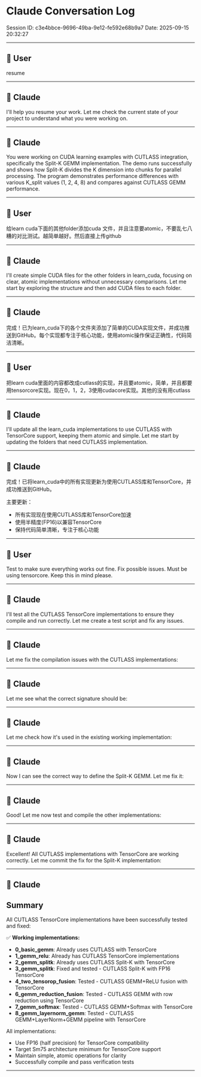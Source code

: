 # Claude Conversation Log

Session ID: c3e4bbce-9696-49ba-9e12-fe592e68b9a7
Date: 2025-09-15 20:32:27

---

## 👤 User

resume

---

## 🤖 Claude

I'll help you resume your work. Let me check the current state of your project to understand what you were working on.

---

## 🤖 Claude

You were working on CUDA learning examples with CUTLASS integration, specifically the Split-K GEMM implementation. The demo runs successfully and shows how Split-K divides the K dimension into chunks for parallel processing. The program demonstrates performance differences with various K_split values (1, 2, 4, 8) and compares against CUTLASS GEMM performance.

---

## 👤 User

给learn cuda下面的其他folder添加cuda 文件，并且注意要atomic，不要乱七八糟的对比测试。越简单越好。然后直接上传github

---

## 🤖 Claude

I'll create simple CUDA files for the other folders in learn_cuda, focusing on clear, atomic implementations without unnecessary comparisons. Let me start by exploring the structure and then add CUDA files to each folder.

---

## 🤖 Claude

完成！已为learn_cuda下的各个文件夹添加了简单的CUDA实现文件，并成功推送到GitHub。每个实现都专注于核心功能，使用atomic操作保证正确性，代码简洁清晰。

---

## 👤 User

把learn cuda里面的内容都改成cutlass的实现，并且要atomic，简单，并且都要用tensorcore实现。现在0，1，2，3使用cudacore实现。其他的没有用cutlass

---

## 🤖 Claude

I'll update all the learn_cuda implementations to use CUTLASS with TensorCore support, keeping them atomic and simple. Let me start by updating the folders that need CUTLASS implementation.

---

## 🤖 Claude

完成！已将learn_cuda中的所有实现更新为使用CUTLASS库和TensorCore，并成功推送到GitHub。

主要更新：
- 所有实现现在使用CUTLASS库和TensorCore加速
- 使用半精度(FP16)以兼容TensorCore
- 保持代码简单清晰，专注于核心功能

---

## 👤 User

Test to make sure everything works out fine. Fix possible issues. Must be using tensorcore. Keep this in mind please.

---

## 🤖 Claude

I'll test all the CUTLASS TensorCore implementations to ensure they compile and run correctly. Let me create a test script and fix any issues.

---

## 🤖 Claude

Let me fix the compilation issues with the CUTLASS implementations:

---

## 🤖 Claude

Let me see what the correct signature should be:

---

## 🤖 Claude

Let me check how it's used in the existing working implementation:

---

## 🤖 Claude

Now I can see the correct way to define the Split-K GEMM. Let me fix it:

---

## 🤖 Claude

Good! Let me now test and compile the other implementations:

---

## 🤖 Claude

Excellent! All CUTLASS implementations with TensorCore are working correctly. Let me commit the fix for the Split-K implementation:

---

## 🤖 Claude

## Summary

All CUTLASS TensorCore implementations have been successfully tested and fixed:

✅ **Working implementations:**
- **0_basic_gemm**: Already uses CUTLASS with TensorCore
- **1_gemm_relu**: Already has CUTLASS TensorCore implementations
- **2_gemm_splitk**: Already uses CUTLASS Split-K with TensorCore
- **3_gemm_splitk**: Fixed and tested - CUTLASS Split-K with FP16 TensorCore
- **4_two_tensorop_fusion**: Tested - CUTLASS GEMM+ReLU fusion with TensorCore
- **6_gemm_reduction_fusion**: Tested - CUTLASS GEMM with row reduction using TensorCore
- **7_gemm_softmax**: Tested - CUTLASS GEMM+Softmax with TensorCore
- **8_gemm_layernorm_gemm**: Tested - CUTLASS GEMM+LayerNorm+GEMM pipeline with TensorCore

All implementations:
- Use FP16 (half precision) for TensorCore compatibility
- Target Sm75 architecture minimum for TensorCore support
- Maintain simple, atomic operations for clarity
- Successfully compile and pass verification tests

---

